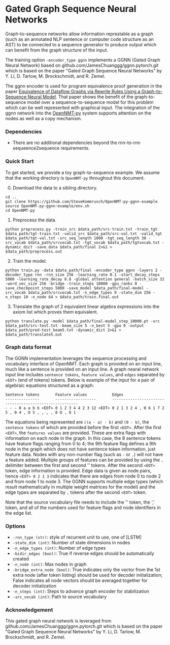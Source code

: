  # Gated Graph Sequence Neural Networks

Graph-to-sequence networks allow information represtable as a graph (such as an annotated NLP sentence or computer code structure as an AST) to be connected to a sequence generator to produce output which can benefit from the graph structure of the input.

The training option `-encoder_type ggnn` implements a GGNN (Gated Graph Neural Network) based on github.com/JamesChuanggg/ggnn.pytorch.git which is based on the paper "Gated Graph Sequence Neural Networks" by Y. Li, D. Tarlow, M. Brockschmidt, and R. Zemel.

The ggnn encoder is used for program equivalence proof generation in the paper <a href="https://arxiv.org/abs/2002.06799">Equivalence of Dataflow Graphs via Rewrite Rules Using a Graph-to-Sequence Neural Model</a>. That paper shows the benefit of the graph-to-sequence model over a sequence-to-sequence model for this problem which can be well represented with graphical input. The integration of the ggnn network into the <a href="https://github.com/OpenNMT/OpenNMT-py/">OpenNMT-py</a> system supports attention on the nodes as well as a copy mechanism.

### Dependencies

* There are no additional dependencies beyond the rnn-to-rnn sequeence2sequence requirements.

### Quick Start

To get started, we provide a toy graph-to-sequence example. We assume that the working directory is `OpenNMT-py` throughout this document.

0) Download the data to a sibling directory.

```
cd ..
git clone https://github.com/SteveKommrusch/OpenNMT-py-ggnn-example
source OpenNMT-py-ggnn-example/env.sh
cd OpenNMT-py
```


1) Preprocess the data.

```
python preprocess.py -train_src $data_path/src-train.txt -train_tgt $data_path/tgt-train.txt -valid_src $data_path/src-val.txt -valid_tgt $data_path/tgt-val.txt -src_seq_length 1000 -tgt_seq_length 30 -src_vocab $data_path/srcvocab.txt -tgt_vocab $data_path/tgtvocab.txt -dynamic_dict -save_data $data_path/final 2>&1 > $data_path/preprocess.out
```

2) Train the model.

```
python train.py -data $data_path/final -encoder_type ggnn -layers 2 -decoder_type rnn -rnn_size 256 -learning_rate 0.1 -start_decay_steps 5000 -learning_rate_decay 0.8 -global_attention general -batch_size 32 -word_vec_size 256 -bridge -train_steps 10000 -gpu_ranks 0 -save_checkpoint_steps 5000 -save_model $data_path/final-model -src_vocab $data_path/srcvocab.txt -n_edge_types 9 -state_dim 256 -n_steps 10 -n_node 64 > $data_path/train.final.out
```

3) Translate the graph of 2 equivalent linear algebra expressions into the axiom list which proves them equivalent.

```
python translate.py -model $data_path/final-model_step_10000.pt -src $data_path/src-test.txt -beam_size 5 -n_best 5 -gpu 0 -output $data_path/pred-test_beam5.txt -dynamic_dict 2>&1 > $data_path/translate5.out
```

### Graph data format

The GGNN implementation leverages the sequence processing and vocabulary
interface of OpenNMT. Each graph is provided on an input line, much like
a sentence is provided on an input line. A graph nearal network input line
includes `sentence tokens`, `feature values`, and `edges` separated by
`<EOT>` (end of tokens) tokens. Below is example of the input for a pair
of algebraic equations structured as a graph:

```
Sentence tokens       Feature values           Edges
---------------       ------------------       -------------------------------------------------------
- - - 0 a a b b <EOT> 0 1 2 3 4 4 2 3 12 <EOT> 0 2 1 3 2 4 , 0 6 1 7 2 5 , 0 4 , 0 5 , , , , 8 0 , 8 1
```

The equations being represented are `((a - a) - b)` and `(0 - b)`, the 
`sentence tokens` of which are provided before the first `<EOT>`. After
the first `<EOT>`, the `features values` are provided. These are extra
flags with information on each node in the graph. In this case, the 8
sentence tokens have feature flags ranging from 0 to 4; the 9th feature
flag defines a 9th node in the graph which does not have sentence token
information, just feature data. Nodes with any non-number flag (such as
`-` or `.`) will not have a feature added. Multiple groups of features
can be provided by using the `,` delimiter between the first and second
'<EOT>' tokens. After the second `<EOT>` token, edge information is provided.
Edge data is given as node pairs, hence `<EOT> 0 2 1 3` indicates that there
are edges from node 0 to node 2 and from node 1 to node 3. The GGNN supports
multiple edge types (which result mathematically in multiple weight matrices
for the model) and the edge types are separated by `,` tokens after the
second `<EOT>` token.

Note that the source vocabulary file needs to include the '<EOT>' token,
the ',' token, and all of the numbers used for feature flags and node
identifiers in the edge list.


### Options

* `-rnn_type (str)`: style of recurrent unit to use, one of [LSTM]
* `-state_dim (int)`: Number of state dimensions in nodes
* `-n_edge_types (int)`: Number of edge types
* `-bidir_edges (bool)`: True if reverse edges should be automatically created
* `-n_node (int)`: Max nodes in graph
* `-bridge_extra_node (bool)`: True indicates only the vector from the 1st extra node (after token listing) should be used for decoder initialization; False indicates all node vectors should be averaged together for decoder initialization
* `-n_steps (int)`: Steps to advance graph encoder for stabilization
* `-src_vocab (int)`: Path to source vocabulary

### Acknowledgement

This gated graph neural network is leveraged from github.com/JamesChuanggg/ggnn.pytorch.git which is based on the paper "Gated Graph Sequence Neural Networks" by Y. Li, D. Tarlow, M. Brockschmidt, and R. Zemel.
